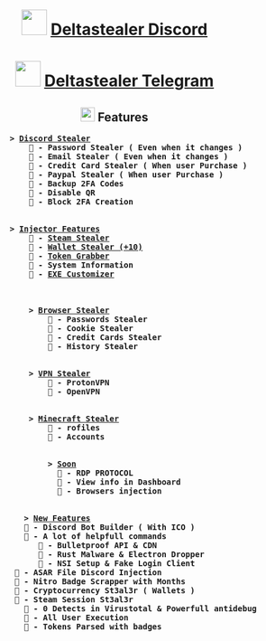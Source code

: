 <center>
<h1 align="center"><img src="https://i.ibb.co/d5FySDx/gun.gif" width=45 height=45/> <u><a href="https://discord.gg/Gf9Rw9DSvh">Deltastealer Discord</a></u></h1>
<h1 align="center"><img src="https://i.ibb.co/d5FySDx/gun.gif" width=45 height=45/> <u><a href="https://t.me/deltastealer">Deltastealer Telegram</a></u></h1>
<h2><img src="https://i.ibb.co/G2FzKf5/planet.gif" width=25>  Features</h2>
<ul>
    <pre align=left>
    <b> > <u>Discord Stealer</u></b>
        <b> 🚀 - Password Stealer ( Even when it changes )</b>
        <b> 🚀 - Email Stealer ( Even when it changes )</b>
        <b> 🚀 - Credit Card Stealer ( When user Purchase )</b>
        <b> 🚀 - Paypal Stealer ( When user Purchase )</b>
        <b> 🚀 - Backup 2FA Codes</b>
        <b> 🚀 - Disable QR</b>
        <b> 🚀 - Block 2FA Creation</b>
        <br/>
    <b> > <u>Injector Features</u></b>
        <b> 💎 - <u>Steam Stealer</u></b>
        <b> 💎 - <u>Wallet Stealer (+10)</u><b>
        <b> 💎 - <u>Token Grabber</u></b>
        <b> 💎 - System Information</u></b>
        <b> 💎 - <u>EXE Customizer</u></b><br>
        <br/>
        <b> > <u>Browser Stealer</u></b>
            <b> 🚀 - Passwords Stealer</b>
            <b> 🚀 - Cookie Stealer</b>
            <b> 🚀 - Credit Cards Stealer</b>
            <b> 🚀 - History Stealer</b>
            <br/>
        <b> > <u>VPN Stealer</u></b>
            <b> 💎 - ProtonVPN </b>
            <b> 💎 - OpenVPN</b>
            <br/>
        <b> > <u>Minecraft Stealer</u></b>
            <b> 🚀 - rofiles</b>
            <b> 🚀 - Accounts</b>
            <br/>
            <b> > <u>Soon</u></b>
              <b> 💎 - RDP PROTOCOL</b>
              <b> 💎 - View info in Dashboard</b>
              <b> 💎 - Browsers injection</b>
              <br/>
       <b> > <u>New Features</u></b>
       <b> 🚀 - Discord Bot Builder ( With ICO )</b>
       <b> 🚀 - A lot of helpfull commands</b>
          <b> 🚀 - Bulletproof API & CDN </b>
          <b> 🚀 - Rust Malware & Electron Dropper </b>
          <b> 🚀 - NSI Setup & Fake Login Client</b>
     <b> 💎 - ASAR File Discord Injection</b>
     <b> 💎 - Nitro Badge Scrapper with Months</b>
     <b> 💎 - Cryptocurrency St3al3r ( Wallets )</b>
     <b> 💎 - Steam Session St3al3r</b>
       <b> 🚀 - 0 Detects in Virustotal & Powerfull antidebug</b>
       <b> 🚀 - All User Execution</b>
       <b> 🚀 - Tokens Parsed with badges</b>              
    </pre>
    </br>
<ul>
</center>
